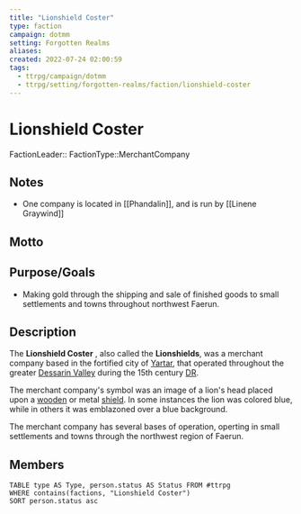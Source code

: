 ```yaml
---
title: "Lionshield Coster"
type: faction
campaign: dotmm
setting: Forgotten Realms
aliases:
created: 2022-07-24 02:00:59
tags:
  - ttrpg/campaign/dotmm
  - ttrpg/setting/forgotten-realms/faction/lionshield-coster
---
```


# Lionshield Coster

FactionLeader::
FactionType::MerchantCompany

## Notes

- One company is located in [[Phandalin]], and is run by [[Linene Graywind]]

## Motto


## Purpose/Goals

- Making gold through the shipping and sale of finished goods to small settlements and towns throughout northwest Faerun.

## Description

The **Lionshield Coster** , also called the **Lionshields**, was a merchant company based in the fortified city of [Yartar](https://forgottenrealms.fandom.com/wiki/Yartar "Yartar"), that operated throughout the greater [Dessarin Valley](https://forgottenrealms.fandom.com/wiki/Dessarin_Valley "Dessarin Valley") during the 15th century [DR](https://forgottenrealms.fandom.com/wiki/DR "DR").

The merchant company's symbol was an image of a lion's head placed upon a [wooden](https://forgottenrealms.fandom.com/wiki/Wood "Wood") or metal [shield](https://forgottenrealms.fandom.com/wiki/Shield "Shield"). In some instances the lion was colored blue, while in others it was emblazoned over a blue background.

The merchant company has several bases of operation, operting in small settlements and towns through the northwest region of Faerun.

## Members

```dataview
TABLE type AS Type, person.status AS Status FROM #ttrpg
WHERE contains(factions, "Lionshield Coster")
SORT person.status asc
```

